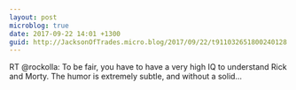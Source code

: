 ```yaml
---
layout: post
microblog: true
date: 2017-09-22 14:01 +1300
guid: http://JacksonOfTrades.micro.blog/2017/09/22/t911032651800240128.html
---
```

RT @rockolla: To be fair, you have to have a very high IQ to understand Rick and Morty. The humor is extremely subtle, and without a solid…
